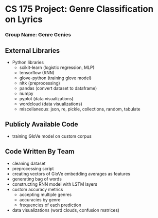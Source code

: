 # CS 175 Project: Genre Classification on Lyrics
### Group Name: Genre Genies

## External Libraries
* Python libraries
  * scikit-learn (logistic regression, MLP)
  * tensorflow (RNN)
  * glove-python (training glove model)
  * nltk (preprocessing)
  * pandas (convert dataset to dataframe)
  * numpy
  * pyplot (data visualizations)
  * wordcloud (data visualizations)
  * miscellaneous: json, re, pickle, collections, random, tabulate

## Publicly Available Code
* training GloVe model on custom corpus

## Code Written By Team
* cleaning dataset
* preprocessing script
* creating vectors of GloVe embedding averages as features
* generating bag of words
* constructing RNN model with LSTM layers
* custom accuracy metrics 
  * accepting multiple genres
  * accuracies by genre
  * frequencies of each prediction
* data visualizations (word clouds, confusion matrices)
